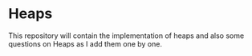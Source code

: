 # Heaps
This repository will contain the implementation of heaps and also some questions on Heaps as I add them one by one.
